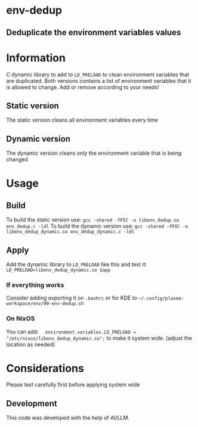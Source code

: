 # env-dedup
Deduplicate the environment variables values
---

# Information
C dynamic library to add to `LD_PRELOAD` to clean environment variables that are duplicated.
Both versions contains a list of environment variables that it is allowed to change. Add or remove according to your needs!

## Static version
The static version cleans all environment variables every time

## Dynamic version
The dynamic version cleans only the environment variable that is being changed

# Usage

## Build
To build the static version use:
`gcc -shared -fPIC -o libenv_dedup.so env_dedup.c -ldl`
To build the dynamic version use:
`gcc -shared -fPIC -o libenv_dedup_dynamic.so env_dedup_dynamic.c -ldl`

## Apply
Add the dynamic library to `LD_PRELOAD` like this and test it:
`LD_PRELOAD=libenv_dedup_dynamic.so $app`

### If everything works
Consider adding exporting it on `.bashrc` or for KDE to `~/.config/plasma-workspace/env/00-env-dedup.sh`

### On NixOS
You can add:
`  environment.variables.LD_PRELOAD = "/etc/nixos/libenv_dedup_dynamic.so";`
to make it system wide.
(adjust the location as needed)

# Considerations
Please test carefully first before applying system wide

## Development
This code was developed with the help of AI/LLM.

